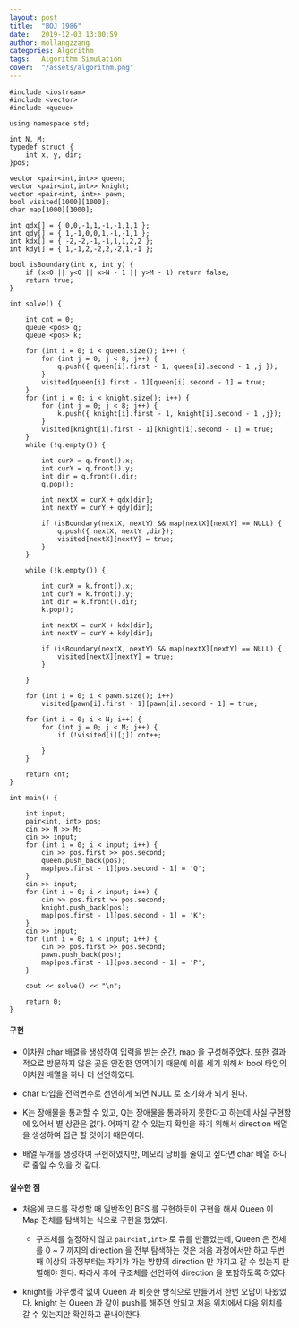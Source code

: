 ```yaml
---
layout: post
title:  "BOJ 1986"
date:   2019-12-03 13:00:59
author: mollangzzang
categories: Algorithm
tags:	Algorithm Simulation
cover:  "/assets/algorithm.png"
---
```


```
#include <iostream>
#include <vector>
#include <queue>

using namespace std;

int N, M;
typedef struct {
	int x, y, dir;
}pos;

vector <pair<int,int>> queen;
vector <pair<int,int>> knight;
vector <pair<int, int>> pawn;
bool visited[1000][1000];
char map[1000][1000];

int qdx[] = { 0,0,-1,1,-1,-1,1,1 };
int qdy[] = { 1,-1,0,0,1,-1,-1,1 };
int kdx[] = { -2,-2,-1,-1,1,1,2,2 };
int kdy[] = { 1,-1,2,-2,2,-2,1,-1 };

bool isBoundary(int x, int y) {
	if (x<0 || y<0 || x>N - 1 || y>M - 1) return false;
	return true;
}

int solve() {

	int cnt = 0;
	queue <pos> q;
	queue <pos> k;

	for (int i = 0; i < queen.size(); i++) {
		for (int j = 0; j < 8; j++) {
			q.push({ queen[i].first - 1, queen[i].second - 1 ,j });
		}
		visited[queen[i].first - 1][queen[i].second - 1] = true;
	}
	for (int i = 0; i < knight.size(); i++) {
		for (int j = 0; j < 8; j++) {
			k.push({ knight[i].first - 1, knight[i].second - 1 ,j});
		}
		visited[knight[i].first - 1][knight[i].second - 1] = true;
	}
	while (!q.empty()) {

		int curX = q.front().x;
		int curY = q.front().y;
		int dir = q.front().dir;
		q.pop();

		int nextX = curX + qdx[dir];
		int nextY = curY + qdy[dir];

		if (isBoundary(nextX, nextY) && map[nextX][nextY] == NULL) {
			q.push({ nextX, nextY ,dir});
			visited[nextX][nextY] = true;
		}
	}

	while (!k.empty()) {

		int curX = k.front().x;
		int curY = k.front().y;
		int dir = k.front().dir;
		k.pop();

		int nextX = curX + kdx[dir];
		int nextY = curY + kdy[dir];

		if (isBoundary(nextX, nextY) && map[nextX][nextY] == NULL) {
			visited[nextX][nextY] = true;
		}
		
	}

	for (int i = 0; i < pawn.size(); i++)
		visited[pawn[i].first - 1][pawn[i].second - 1] = true;

	for (int i = 0; i < N; i++) {
		for (int j = 0; j < M; j++) {
			if (!visited[i][j]) cnt++;

		}
	}

	return cnt;
}

int main() {

	int input;
	pair<int, int> pos;
	cin >> N >> M;
	cin >> input;
	for (int i = 0; i < input; i++) {
		cin >> pos.first >> pos.second;
		queen.push_back(pos);
		map[pos.first - 1][pos.second - 1] = 'Q';
	}
	cin >> input;
	for (int i = 0; i < input; i++) {
		cin >> pos.first >> pos.second;
		knight.push_back(pos);
		map[pos.first - 1][pos.second - 1] = 'K';
	}
	cin >> input;
	for (int i = 0; i < input; i++) {
		cin >> pos.first >> pos.second;
		pawn.push_back(pos);
		map[pos.first - 1][pos.second - 1] = 'P';
	}

	cout << solve() << "\n";

	return 0;
}
```

#### 구현

- 이차원 char 배열을 생성하여 입력을 받는 순간, map 을 구성해주었다. 또한 결과적으로 방문하지 않은 곳은 안전한 영역이기 때문에 이를 세기 위해서 bool 타입의 이차원 배열을 하나 더 선언하였다.

- char 타입을 전역변수로 선언하게 되면 NULL 로 초기화가 되게 된다.

- K는 장애물을 통과할 수 있고, Q는 장애물을 통과하지 못한다고 하는데 사실 구현함에 있어서 별 상관은 없다. 어짜피 갈 수 있는지 확인을 하기 위해서 direction 배열을 생성하여 접근 할 것이기 때문이다.

- 배열 두개를 생성하여 구현하였지만, 메모리 낭비를 줄이고 싶다면 char 배열 하나로 줄일 수 있을 것 같다.

#### 실수한 점

- 처음에 코드를 작성할 때 일반적인 BFS 를 구현하듯이 구현을 해서 Queen 이 Map 전체를 탐색하는 식으로 구현을 했었다.

    - 구조체를 설정하지 않고 `pair<int,int>` 로 큐를 만들었는데, Queen 은 전체를 0 ~ 7 까지의 direction 을 전부 탐색하는 것은 처음 과정에서만 하고 두번째 이상의 과정부터는 자기가 가는 방향의 direction 만 가지고 갈 수 있는지 판별해야 한다. 따라서 후에 구조체를 선언하여 direction 을 포함하도록 하였다.

- knight를 아무생각 없이 Queen 과 비슷한 방식으로 만들어서 한번 오답이 나왔었다. knight 는 Queen 과 같이 push를 해주면 안되고 처음 위치에서 다음 위치를 갈 수 있는지만 확인하고 끝내야한다.